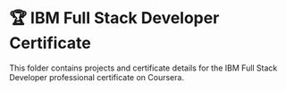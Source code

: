 # 🏆 IBM Full Stack Developer Certificate
 
 This folder contains projects and certificate details for the IBM Full Stack Developer professional certificate on Coursera.